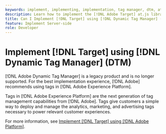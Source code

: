 ```yaml
---
keywords: implement, implementing, implementation, tag manager, dtm, at.js, dynamic tag management, $8
description: Learn how to implement the [!DNL Adobe Target] at.js library using the legacy [!DNL Dynamic Tag Management] (DTM). Tags in [!DNL Adobe Experience Platform] are the preferred method to implement [!DNL Target].
title: Can I Implement [!DNL Target] using [!DNL Dynamic Tag Manager] (DTM)?
feature: Implement Server-side
role: Developer
---
```

# Implement [!DNL Target] using [!DNL Dynamic Tag Manager] (DTM)

[!DNL Adobe Dynamic Tag Manager] is a legacy product and is no longer supported. For the best implementation experience, [!DNL Adobe] recommends using tags in [!DNL Adobe Experience Platform].

Tags in [!DNL Adobe Experience Platform] are the next generation of tag management capabilities from [!DNL Adobe]. Tags give customers a simple way to deploy and manage the analytics, marketing, and advertising tags necessary to power relevant customer experiences.

For more information, see [Implement [!DNL Target] using [!DNL Adobe Platform]](/help/dev/implement/client-side/atjs/how-to-deployatjs/implement-target-using-adobe-launch.md).

